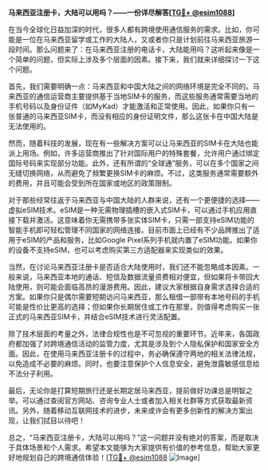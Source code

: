**马来西亚注册卡，大陆可以用吗？——一份详尽解答[[TG💪+ @esim1088](https://t.me/s/esim1088)]**

在当今全球化日益加深的时代，很多人都有跨境使用通信服务的需求。比如，你可能是一位在马来西亚留学或工作的大陆人，又或者你只是计划前往马来西亚旅游一段时间。那么问题来了：在马来西亚注册的电话卡，大陆能用吗？这听起来像是一个简单的问题，但实际上涉及多个层面的因素。接下来，我们就来详细探讨一下这个问题。

首先，我们需要明确一点：马来西亚和中国大陆之间的网络环境是完全不同的。马来西亚的通信运营商主要提供基于当地SIM卡的服务，而这些服务通常需要当地的手机号码以及身份证件（如MyKad）才能激活和正常使用。因此，如果你只有一张普通的马来西亚SIM卡，而没有相应的身份证明文件，那么这张卡在中国大陆是无法使用的。

然而，随着科技的发展，现在有一些解决方案可以让马来西亚的SIM卡在大陆也能派上用场。例如，许多运营商推出了针对国际用户的特殊套餐，允许用户通过绑定国际号码来实现部分功能。此外，还有所谓的“全球通”服务，可以在多个国家之间无缝切换网络，从而避免了频繁更换SIM卡的麻烦。不过，这类服务通常需要额外的费用，并且可能会受到所在国家或地区的政策限制。

对于那些经常往返于马来西亚与中国大陆的人群来说，还有一个更便捷的选择——虚拟eSIM技术。eSIM是一种无需物理插槽的嵌入式SIM卡，可以通过手机应用直接下载并激活。这意味着你无需携带多张实体SIM卡，只需一部支持eSIM功能的智能手机即可轻松管理不同国家的网络连接。目前市面上已经有不少品牌推出了适用于eSIM的产品和服务，比如Google Pixel系列手机就内置了eSIM功能。如果你的设备不支持eSIM，也可以考虑购买第三方适配器来实现类似的效果。

当然，在讨论马来西亚注册卡是否适合大陆使用时，我们还不能忽略成本因素。一般来说，马来西亚本地的通话、短信及数据流量资费相对便宜，但如果将卡带回大陆使用，则可能会面临高昂的漫游费用。因此，建议大家根据自身需求选择合适的方案。如果你只是偶尔需要短期访问马来西亚，那么租借一部带有本地号码的手机可能是性价比更高的选择；但如果你长期居住或工作在那里，则值得考虑购买一张正式的马来西亚SIM卡，并结合eSIM技术进行灵活配置。

除了技术层面的考量之外，法律合规性也是不可忽视的重要环节。近年来，各国政府都加强了对跨境通信活动的监管力度，尤其是涉及到个人隐私保护和国家安全方面。因此，在使用马来西亚注册卡的过程中，务必确保遵守两地的相关法律法规，以免造成不必要的麻烦。同时，也要注意保护个人信息安全，避免泄露敏感信息给不法分子利用。

最后，无论你是打算短期旅行还是长期定居马来西亚，提前做好功课总是明智之举。可以通过查阅官方网站、咨询专业人士或者加入相关社群等方式获取最新资讯。另外，随着移动互联网技术的进步，未来或许会有更多创新性的解决方案出现，让我们拭目以待吧！

总之，“马来西亚注册卡，大陆可以用吗？”这一问题并没有绝对的答案，而是取决于具体场景和个人需求。希望本文能够为大家提供有价值的参考信息，帮助大家更好地规划自己的跨境通信体验！[[TG💪+ @esim1088](https://t.me/s/esim1088) ![Image](https://i.postimg.cc/4NQfJmqS/Snipaste-2025-05-13-00-14-12.png)]